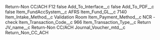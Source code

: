 <?xml version="1.0" encoding="UTF-8"?>
<CustomMetadata xmlns="http://soap.sforce.com/2006/04/metadata" xmlns:xsi="http://www.w3.org/2001/XMLSchema-instance" xmlns:xsd="http://www.w3.org/2001/XMLSchema">
    <label>Return-Non CC/ACH F12</label>
    <protected>false</protected>
    <values>
        <field>Add_To_Interface__c</field>
        <value xsi:type="xsd:boolean">false</value>
    </values>
    <values>
        <field>Add_To_PDF__c</field>
        <value xsi:type="xsd:boolean">false</value>
    </values>
    <values>
        <field>Item_FundAccSystem__c</field>
        <value xsi:type="xsd:string">AFRS</value>
    </values>
    <values>
        <field>Item_Fund_GL__c</field>
        <value xsi:type="xsd:string">7140</value>
    </values>
    <values>
        <field>Item_Intake_Method__c</field>
        <value xsi:type="xsd:string">Validation Room</value>
    </values>
    <values>
        <field>Item_Payment_Method__c</field>
        <value xsi:type="xsd:string">NCR - check</value>
    </values>
    <values>
        <field>Item_Transaction_Code__c</field>
        <value xsi:type="xsd:string">966</value>
    </values>
    <values>
        <field>Item_Transaction_Type__c</field>
        <value xsi:type="xsd:string">Return</value>
    </values>
    <values>
        <field>JV_name__c</field>
        <value xsi:type="xsd:string">Return-Non CC/ACH</value>
    </values>
    <values>
        <field>Journal_Voucher_mtd__c</field>
        <value xsi:type="xsd:string">Return_Non_CC_ACH</value>
    </values>
</CustomMetadata>
